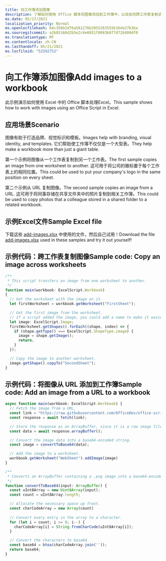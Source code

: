 ```yaml
---
title: 向工作簿添加图像
description: 了解如何使用 Office 脚本将图像添加到工作簿中，以及如何跨工作表复制该图像。
ms.date: 05/17/2021
localization_priority: Normal
ms.openlocfilehash: 64c356b2d76a561276b2955263555b16de27b3ba
ms.sourcegitcommit: a2b85168d2b5e2c4e6951f808368f7d726400df0
ms.translationtype: MT
ms.contentlocale: zh-CN
ms.lasthandoff: 05/21/2021
ms.locfileid: "52592752"
---
```

# <a name="add-images-to-a-workbook"></a><span data-ttu-id="bb972-103">向工作簿添加图像</span><span class="sxs-lookup"><span data-stu-id="bb972-103">Add images to a workbook</span></span>

<span data-ttu-id="bb972-104">此示例演示如何使用 Excel 中的 Office 脚本处理Excel。</span><span class="sxs-lookup"><span data-stu-id="bb972-104">This sample shows how to work with images using an Office Script in Excel.</span></span>

## <a name="scenario"></a><span data-ttu-id="bb972-105">应用场景</span><span class="sxs-lookup"><span data-stu-id="bb972-105">Scenario</span></span>

<span data-ttu-id="bb972-106">图像有助于打造品牌、视觉标识和模板。</span><span class="sxs-lookup"><span data-stu-id="bb972-106">Images help with branding, visual identity, and templates.</span></span> <span data-ttu-id="bb972-107">它们帮助使工作簿不仅仅是一个大型表。</span><span class="sxs-lookup"><span data-stu-id="bb972-107">They help make a workbook more than just a giant table.</span></span>

<span data-ttu-id="bb972-108">第一个示例将图像从一个工作表复制到另一个工作表。</span><span class="sxs-lookup"><span data-stu-id="bb972-108">The first sample copies an image from one worksheet to another.</span></span> <span data-ttu-id="bb972-109">这可用于将公司的徽标置于每个工作表上的相同位置。</span><span class="sxs-lookup"><span data-stu-id="bb972-109">This could be used to put your company's logo in the same position on every sheet.</span></span>

<span data-ttu-id="bb972-110">第二个示例从 URL 复制图像。</span><span class="sxs-lookup"><span data-stu-id="bb972-110">The second sample copies an image from a URL.</span></span> <span data-ttu-id="bb972-111">这可用于将同事存储在共享文件夹中的照片复制到相关工作簿。</span><span class="sxs-lookup"><span data-stu-id="bb972-111">This could be used to copy photos that a colleague stored in a shared folder to a related workbook.</span></span>

## <a name="sample-excel-file"></a><span data-ttu-id="bb972-112">示例Excel文件</span><span class="sxs-lookup"><span data-stu-id="bb972-112">Sample Excel file</span></span>

<span data-ttu-id="bb972-113">下载这些 <a href="add-images.xlsx">add-images.xlsx</a> 中使用的文件，然后自己试用！</span><span class="sxs-lookup"><span data-stu-id="bb972-113">Download the file <a href="add-images.xlsx">add-images.xlsx</a> used in these samples and try it out yourself!</span></span>

## <a name="sample-code-copy-an-image-across-worksheets"></a><span data-ttu-id="bb972-114">示例代码：跨工作表复制图像</span><span class="sxs-lookup"><span data-stu-id="bb972-114">Sample code: Copy an image across worksheets</span></span>

```TypeScript
/**
 * This script transfers an image from one worksheet to another.
 */
function main(workbook: ExcelScript.Workbook)
{
  // Get the worksheet with the image on it.
  let firstWorksheet = workbook.getWorksheet("FirstSheet");

  // Get the first image from the worksheet.
  // If a script added the image, you could add a name to make it easier to find.
  let image: ExcelScript.Image;
  firstWorksheet.getShapes().forEach((shape, index) => {
    if (shape.getType() === ExcelScript.ShapeType.image) {
      image = shape.getImage();
      return;
    }
  });

  // Copy the image to another worksheet.
  image.getShape().copyTo("SecondSheet");
}
```

## <a name="sample-code-add-an-image-from-a-url-to-a-workbook"></a><span data-ttu-id="bb972-115">示例代码：将图像从 URL 添加到工作簿</span><span class="sxs-lookup"><span data-stu-id="bb972-115">Sample code: Add an image from a URL to a workbook</span></span>

```TypeScript
async function main(workbook: ExcelScript.Workbook) {
  // Fetch the image from a URL.
  const link = "https://raw.githubusercontent.com/OfficeDev/office-scripts-docs/master/docs/images/git-octocat.png";
  const response = await fetch(link);

  // Store the response as an ArrayBuffer, since it is a raw image file.
  const data = await response.arrayBuffer();

  // Convert the image data into a base64-encoded string.
  const image = convertToBase64(data);

  // Add the image to a worksheet.
  workbook.getWorksheet("WebSheet").addImage(image)
}

/**
 * Converts an ArrayBuffer containing a .png image into a base64-encoded string.
 */
function convertToBase64(input: ArrayBuffer) {
  const uInt8Array = new Uint8Array(input);
  const count = uInt8Array.length;

  // Allocate the necessary space up front.
  const charCodeArray = new Array(count) 
  
  // Convert every entry in the array to a character.
  for (let i = count; i >= 0; i--) { 
    charCodeArray[i] = String.fromCharCode(uInt8Array[i]);
  }

  // Convert the characters to base64.
  const base64 = btoa(charCodeArray.join(''));
  return base64;
}
```
